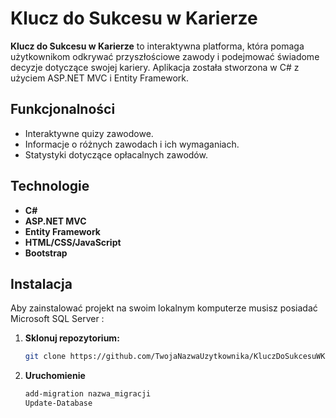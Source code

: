 # Klucz do Sukcesu w Karierze

**Klucz do Sukcesu w Karierze** to interaktywna platforma, która pomaga użytkownikom odkrywać przyszłościowe zawody i podejmować świadome decyzje dotyczące swojej kariery. Aplikacja została stworzona w C# z użyciem ASP.NET MVC i Entity Framework.

## Funkcjonalności

- Interaktywne quizy zawodowe.
- Informacje o różnych zawodach i ich wymaganiach.
- Statystyki dotyczące opłacalnych zawodów.

## Technologie

- **C#**
- **ASP.NET MVC**
- **Entity Framework**
- **HTML/CSS/JavaScript**
- **Bootstrap**

## Instalacja

Aby zainstalować projekt na swoim lokalnym komputerze musisz posiadać Microsoft SQL Server :

1. **Sklonuj repozytorium:**

   ```bash
   git clone https://github.com/TwojaNazwaUzytkownika/KluczDoSukcesuWKariere.git

2. **Uruchomienie**

   ```bash
   add-migration nazwa_migracji
   Update-Database
  
